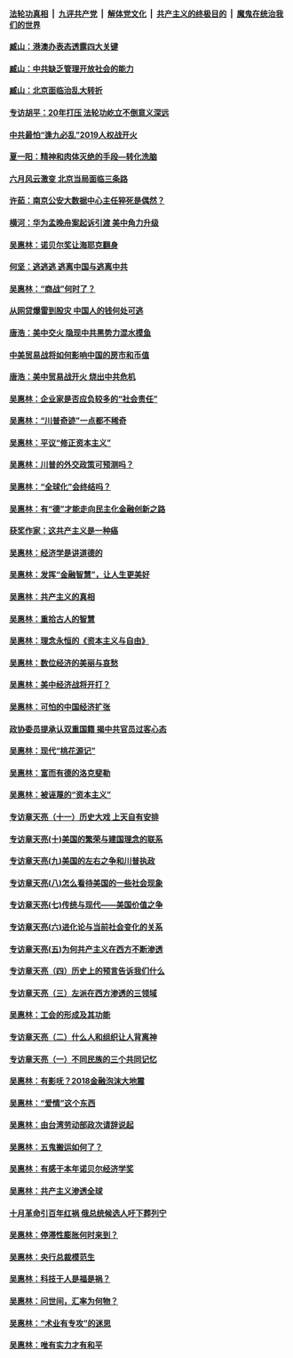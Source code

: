 ####  [法轮功真相](../../../../basic/blob/master/README.md?t=08161700) &nbsp;|&nbsp; [九评共产党](../../../../9ping.md/blob/master/README.md?t=08161700) &nbsp;|&nbsp; [解体党文化](../../../../jtdwh.md/blob/master/README.md?t=08161700)  &nbsp;|&nbsp; [共产主义的终极目的](../../../../gczydzjmd.md/blob/master/README.md?t=08161700) &nbsp;|&nbsp; [魔鬼在统治我们的世界](../../../../mgztzwmdsj.md/blob/master/README.md?t=08161700) 

#### [臧山：港澳办表态透露四大关键](../pages/nsc423/n11421628.md?t=08161700) 

#### [臧山：中共缺乏管理开放社会的能力](../pages/nsc423/n11407457.md?t=08161700) 

#### [臧山：北京面临治乱大转折](../pages/nsc423/n11406895.md?t=08161700) 

#### [专访胡平：20年打压 法轮功屹立不倒意义深远](../pages/nsc423/n11398800.md?t=08161700) 

#### [中共最怕“逢九必乱”2019人权战开火](../pages/nsc423/n11385248.md?t=08161700) 

#### [夏一阳：精神和肉体灭绝的手段—转化洗脑](../pages/nsc423/n11368250.md?t=08161700) 

#### [六月风云激变 北京当局面临三条路](../pages/nsc423/n11313668.md?t=08161700) 

#### [许茹：南京公安大数据中心主任猝死是偶然？](../pages/nsc423/n11064744.md?t=08161700) 

#### [横河：华为孟晚舟案起诉引渡 美中角力升级](../pages/nsc423/n11027230.md?t=08161700) 

#### [吴惠林：诺贝尔奖让海耶克翻身](../pages/nsc423/n10890049.md?t=08161700) 

#### [何坚：逃逃逃 逃离中国与逃离中共](../pages/nsc423/n10592891.md?t=08161700) 

#### [吴惠林：“商战”何时了？](../pages/nsc423/n10573558.md?t=08161700) 

#### [从网贷爆雷到股灾 中国人的钱何处可逃](../pages/nsc423/n10572800.md?t=08161700) 

#### [唐浩：美中交火 隐现中共黑势力混水摸鱼](../pages/nsc423/n10544040.md?t=08161700) 

#### [中美贸易战将如何影响中国的房市和币值](../pages/nsc423/n10543697.md?t=08161700) 

#### [唐浩：美中贸易战开火 烧出中共危机](../pages/nsc423/n10540126.md?t=08161700) 

#### [吴惠林：企业家是否应负较多的“社会责任”](../pages/nsc423/n10535022.md?t=08161700) 

#### [吴惠林：“川普奇迹”一点都不稀奇](../pages/nsc423/n10512808.md?t=08161700) 

#### [吴惠林：平议“修正资本主义”](../pages/nsc423/n10495724.md?t=08161700) 

#### [吴惠林：川普的外交政策可预测吗？](../pages/nsc423/n10462387.md?t=08161700) 

#### [吴惠林：“全球化”会终结吗？](../pages/nsc423/n10452838.md?t=08161700) 

#### [吴惠林：有“德”才能走向民主化金融创新之路](../pages/nsc423/n10432292.md?t=08161700) 

#### [获奖作家：这共产主义是一种癌](../pages/nsc423/n10431541.md?t=08161700) 

#### [吴惠林：经济学是讲道德的](../pages/nsc423/n10398014.md?t=08161700) 

#### [吴惠林：发挥“金融智慧”，让人生更美好](../pages/nsc423/n10375019.md?t=08161700) 

#### [吴惠林：共产主义的真相](../pages/nsc423/n10351394.md?t=08161700) 

#### [吴惠林：重拾古人的智慧](../pages/nsc423/n10337691.md?t=08161700) 

#### [吴惠林：理念永恒的《资本主义与自由》](../pages/nsc423/n10316274.md?t=08161700) 

#### [吴惠林：数位经济的美丽与哀愁](../pages/nsc423/n10292946.md?t=08161700) 

#### [吴惠林：美中经济战将开打？](../pages/nsc423/n10258825.md?t=08161700) 

#### [吴惠林：可怕的中国经济扩张](../pages/nsc423/n10219147.md?t=08161700) 

#### [政协委员提承认双重国籍 揭中共官员过客心态](../pages/nsc423/n10208809.md?t=08161700) 

#### [吴惠林：现代“桃花源记”](../pages/nsc423/n10185234.md?t=08161700) 

#### [吴惠林：富而有德的洛克斐勒](../pages/nsc423/n10142264.md?t=08161700) 

#### [吴惠林：被诬蔑的“资本主义”](../pages/nsc423/n10124816.md?t=08161700) 

#### [专访章天亮（十一）历史大戏 上天自有安排](../pages/nsc423/n10094905.md?t=08161700) 

#### [专访章天亮(十)美国的繁荣与建国理念的联系](../pages/nsc423/n10094899.md?t=08161700) 

#### [专访章天亮(九)美国的左右之争和川普执政](../pages/nsc423/n10094889.md?t=08161700) 

#### [专访章天亮(八)怎么看待美国的一些社会现象](../pages/nsc423/n10094857.md?t=08161700) 

#### [专访章天亮(七)传统与现代——美国价值之争](../pages/nsc423/n10093140.md?t=08161700) 

#### [专访章天亮(六)进化论与当前社会变化的关系](../pages/nsc423/n10092036.md?t=08161700) 

#### [专访章天亮(五)为何共产主义在西方不断渗透](../pages/nsc423/n10083620.md?t=08161700) 

#### [专访章天亮（四）历史上的预言告诉我们什么](../pages/nsc423/n10083606.md?t=08161700) 

#### [专访章天亮（三）左派在西方渗透的三领域](../pages/nsc423/n10081115.md?t=08161700) 

#### [吴惠林：工会的形成及其功能](../pages/nsc423/n10080633.md?t=08161700) 

#### [专访章天亮（二）什么人和组织让人背离神](../pages/nsc423/n10076637.md?t=08161700) 

#### [专访章天亮（一）不同民族的三个共同记忆](../pages/nsc423/n10074188.md?t=08161700) 

#### [吴惠林：有影呒？2018金融泡沫大地震](../pages/nsc423/n10040534.md?t=08161700) 

#### [吴惠林：“爱情”这个东西](../pages/nsc423/n10019423.md?t=08161700) 

#### [吴惠林：由台湾劳动部政次请辞说起](../pages/nsc423/n9979679.md?t=08161700) 

#### [吴惠林：五鬼搬运如何了？](../pages/nsc423/n9925338.md?t=08161700) 

#### [吴惠林：有感于本年诺贝尔经济学奖](../pages/nsc423/n9871883.md?t=08161700) 

#### [吴惠林：共产主义渗透全球](../pages/nsc423/n9812748.md?t=08161700) 

#### [十月革命引百年红祸 俄总统候选人吁下葬列宁](../pages/nsc423/n9810182.md?t=08161700) 

#### [吴惠林：停滞性膨胀何时来到？](../pages/nsc423/n9764136.md?t=08161700) 

#### [吴惠林：央行总裁模范生](../pages/nsc423/n9728134.md?t=08161700) 

#### [吴惠林：科技于人是福是祸？](../pages/nsc423/n9672982.md?t=08161700) 

#### [吴惠林：问世间，汇率为何物？](../pages/nsc423/n9621788.md?t=08161700) 

#### [吴惠林：“术业有专攻”的迷思](../pages/nsc423/n9580363.md?t=08161700) 

#### [吴惠林：唯有实力才有和平](../pages/nsc423/n9529599.md?t=08161700) 


